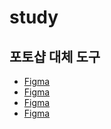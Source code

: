 # study
## 포토샵 대체 도구 

- [Figma](http://figma.com)
- [Figma](http://figma.com)
- [Figma](http://figma.com)
- [Figma](http://figma.com)
